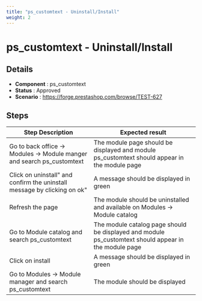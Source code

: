 ```yaml
---
title: "ps_customtext - Uninstall/Install"
weight: 2
---
```


# ps_customtext - Uninstall/Install
## Details
* **Component** : ps_customtext
* **Status** : Approved
* **Scenario** : https://forge.prestashop.com/browse/TEST-627

## Steps
| Step Description | Expected result |
| ----- | ----- |
| Go to back office -> Modules -> Module manger and search ps_customtext | The module page should be displayed and module ps_customtext should appear in the module page |
| Click on uninstall" and confirm the uninstall message by clicking on ok" | A message should be displayed in green |
| Refresh the page | The module should be uninstalled and available on Modules -> Module catalog |
| Go to Module catalog and search ps_customtext | The module catalog page should be displayed and module ps_customtext should appear in the module page |
| Click on install | A message should be displayed in green |
| Go to Modules -> Module manager and search ps_customtext | The module should be displayed |
